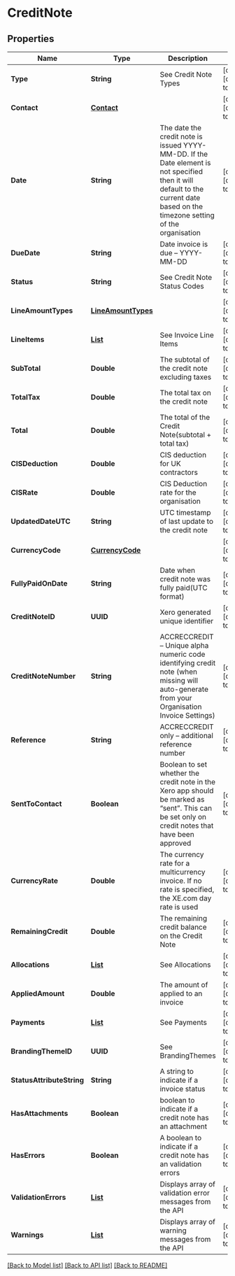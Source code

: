 # CreditNote
## Properties

| Name | Type | Description | Notes |
|------------ | ------------- | ------------- | -------------|
| **Type** | **String** | See Credit Note Types | [optional] [default to null] |
| **Contact** | [**Contact**](Contact.md) |  | [optional] [default to null] |
| **Date** | **String** | The date the credit note is issued YYYY-MM-DD. If the Date element is not specified then it will default to the current date based on the timezone setting of the organisation | [optional] [default to null] |
| **DueDate** | **String** | Date invoice is due – YYYY-MM-DD | [optional] [default to null] |
| **Status** | **String** | See Credit Note Status Codes | [optional] [default to null] |
| **LineAmountTypes** | [**LineAmountTypes**](LineAmountTypes.md) |  | [optional] [default to null] |
| **LineItems** | [**List**](LineItem.md) | See Invoice Line Items | [optional] [default to null] |
| **SubTotal** | **Double** | The subtotal of the credit note excluding taxes | [optional] [default to null] |
| **TotalTax** | **Double** | The total tax on the credit note | [optional] [default to null] |
| **Total** | **Double** | The total of the Credit Note(subtotal + total tax) | [optional] [default to null] |
| **CISDeduction** | **Double** | CIS deduction for UK contractors | [optional] [default to null] |
| **CISRate** | **Double** | CIS Deduction rate for the organisation | [optional] [default to null] |
| **UpdatedDateUTC** | **String** | UTC timestamp of last update to the credit note | [optional] [default to null] |
| **CurrencyCode** | [**CurrencyCode**](CurrencyCode.md) |  | [optional] [default to null] |
| **FullyPaidOnDate** | **String** | Date when credit note was fully paid(UTC format) | [optional] [default to null] |
| **CreditNoteID** | **UUID** | Xero generated unique identifier | [optional] [default to null] |
| **CreditNoteNumber** | **String** | ACCRECCREDIT – Unique alpha numeric code identifying credit note (when missing will auto-generate from your Organisation Invoice Settings) | [optional] [default to null] |
| **Reference** | **String** | ACCRECCREDIT only – additional reference number | [optional] [default to null] |
| **SentToContact** | **Boolean** | Boolean to set whether the credit note in the Xero app should be marked as “sent”. This can be set only on credit notes that have been approved | [optional] [default to null] |
| **CurrencyRate** | **Double** | The currency rate for a multicurrency invoice. If no rate is specified, the XE.com day rate is used | [optional] [default to null] |
| **RemainingCredit** | **Double** | The remaining credit balance on the Credit Note | [optional] [default to null] |
| **Allocations** | [**List**](Allocation.md) | See Allocations | [optional] [default to null] |
| **AppliedAmount** | **Double** | The amount of applied to an invoice | [optional] [default to null] |
| **Payments** | [**List**](Payment.md) | See Payments | [optional] [default to null] |
| **BrandingThemeID** | **UUID** | See BrandingThemes | [optional] [default to null] |
| **StatusAttributeString** | **String** | A string to indicate if a invoice status | [optional] [default to null] |
| **HasAttachments** | **Boolean** | boolean to indicate if a credit note has an attachment | [optional] [default to false] |
| **HasErrors** | **Boolean** | A boolean to indicate if a credit note has an validation errors | [optional] [default to false] |
| **ValidationErrors** | [**List**](ValidationError.md) | Displays array of validation error messages from the API | [optional] [default to null] |
| **Warnings** | [**List**](ValidationError.md) | Displays array of warning messages from the API | [optional] [default to null] |

[[Back to Model list]](../README.md#documentation-for-models) [[Back to API list]](../README.md#documentation-for-api-endpoints) [[Back to README]](../README.md)

